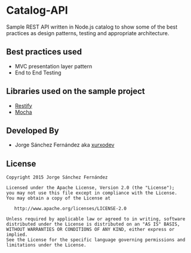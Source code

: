 # Catalog-API
Sample REST API written in Node.js catalog to show some of the best practices as design patterns, testing and appropriate architecture.

## Best practices used

* MVC presentation layer pattern
* End to End Testing

## Libraries used on the sample project

* [Restify](http://restify.com/)
* [Mocha](https://mochajs.org/)

Developed By
------------

* Jorge Sánchez Fernández aka [xurxodev](https://twitter.com/xurxodev)

License
-------

    Copyright 2015 Jorge Sánchez Fernández

    Licensed under the Apache License, Version 2.0 (the "License");
    you may not use this file except in compliance with the License.
    You may obtain a copy of the License at

       http://www.apache.org/licenses/LICENSE-2.0

    Unless required by applicable law or agreed to in writing, software
    distributed under the License is distributed on an "AS IS" BASIS,
    WITHOUT WARRANTIES OR CONDITIONS OF ANY KIND, either express or implied.
    See the License for the specific language governing permissions and
    limitations under the License.
